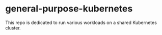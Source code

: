 # general-purpose-kubernetes
This repo is dedicated to run various workloads on a shared Kubernetes cluster.
